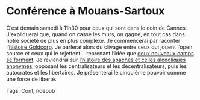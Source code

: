 # Conférence à Mouans-Sartoux

C’est demain samedi à 11h30 pour ceux qui sont dans le coin de Cannes. J'expliquerai que, quand on casse les murs, on gagne, en tout cas dans notre société de plus en plus complexe. Je commencerai par raconter l’[histoire Goldcorp](/2007/01/09/wikinomics/). Je parlerai alors du clivage entre ceux qui jouent l’open source et ceux qui le rejettent… reprenant l’idée que [deux nouveaux camps se forment](/2007/10/02/un-mur-entre-deux-mondes/). Je reviendrai sur [l’histoire des apaches et celles alcooliques anonymes](/2007/09/14/trois-jours-au-vert/), opposant les centralisateurs et les décentralisateurs, puis les autocrates et les libertaires. Je présenterai le cinquième pouvoir comme une force de liberté.

Tags: Conf, noepub